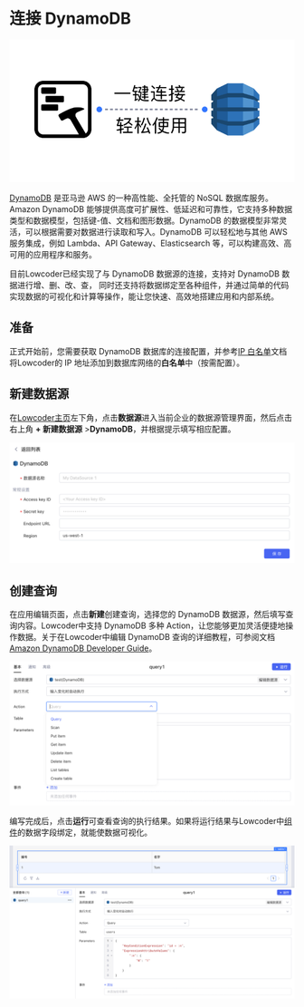 # 连接 DynamoDB

![](../assets/1-20231002173029-nzgyxqd.png)​

[DynamoDB](https://aws.amazon.com/cn/dynamodb/) 是亚马逊 AWS 的一种高性能、全托管的 NoSQL 数据库服务。Amazon DynamoDB 能够提供高度可扩展性、低延迟和可靠性，它支持多种数据类型和数据模型，包括键-值、文档和图形数据。DynamoDB 的数据模型非常灵活，可以根据需要对数据进行读取和写入。DynamoDB 可以轻松地与其他 AWS 服务集成，例如 Lambda、API Gateway、Elasticsearch 等，可以构建高效、高可用的应用程序和服务。

目前Lowcoder已经实现了与 DynamoDB 数据源的连接，支持对 DynamoDB 数据进行增、删、改、查， 同时还支持将数据绑定至各种组件，并通过简单的代码实现数据的可视化和计算等操作，能让您快速、高效地搭建应用和内部系统。

## 准备

正式开始前，您需要获取 DynamoDB 数据库的连接配置，并参考[IP 白名单](https://majiang.co/docs/ip-allowlist)文档将Lowcoder的 IP 地址添加到数据库网络的**白名单**中（按需配置）。

## 新建数据源

在[Lowcoder主页](https://cloud.majiang.co/apps)左下角，点击**数据源**进入当前企业的数据源管理界面，然后点击右上角 **+ 新建数据源** > ​**DynamoDB**​，并根据提示填写相应配置。

![](../assets/2-20231002173029-9mm0pbh.png)​

## 创建查询

在应用编辑页面，点击**新建**创建查询，选择您的 DynamoDB 数据源，然后填写查询内容。Lowcoder中支持 DynamoDB 多种 Action，让您能够更加灵活便捷地操作数据。关于在Lowcoder中编辑 DynamoDB 查询的详细教程，可参阅文档 [Amazon DynamoDB Developer Guide](https://docs.aws.amazon.com/amazondynamodb/latest/developerguide/Introduction.html)。

![](../assets/3-20231002173029-redcdhf.png)​

编写完成后，点击**运行**可查看查询的执行结果。如果将运行结果与Lowcoder中[组件](https://majiang.co/docs/component-guides)的数据字段绑定，就能使数据可视化。

![](../assets/4-20231002173029-hmkfz3d.png)​
